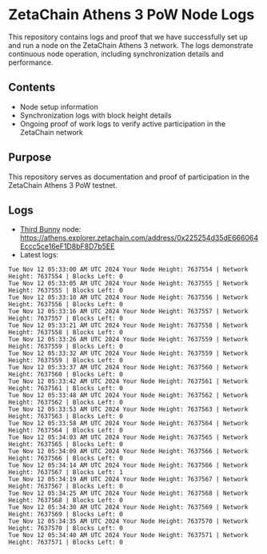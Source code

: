 # ZetaChain Athens 3 PoW Node Logs
This repository contains logs and proof that we have successfully set up and run a node on the ZetaChain Athens 3 network. The logs demonstrate continuous node operation, including synchronization details and performance.

## Contents
- Node setup information
- Synchronization logs with block height details
- Ongoing proof of work logs to verify active participation in the ZetaChain network

## Purpose
This repository serves as documentation and proof of participation in the ZetaChain Athens 3 PoW testnet.

## Logs

- [Third Bunny](https://thirdbunny.xyz/) node: https://athens.explorer.zetachain.com/address/0x225254d35dE666064Eccc5ce16eF1D8bF8D7b5EE
- Latest logs:
```
Tue Nov 12 05:33:00 AM UTC 2024 Your Node Height: 7637554 | Network Height: 7637554 | Blocks Left: 0
Tue Nov 12 05:33:05 AM UTC 2024 Your Node Height: 7637555 | Network Height: 7637555 | Blocks Left: 0
Tue Nov 12 05:33:10 AM UTC 2024 Your Node Height: 7637556 | Network Height: 7637556 | Blocks Left: 0
Tue Nov 12 05:33:16 AM UTC 2024 Your Node Height: 7637557 | Network Height: 7637557 | Blocks Left: 0
Tue Nov 12 05:33:21 AM UTC 2024 Your Node Height: 7637558 | Network Height: 7637558 | Blocks Left: 0
Tue Nov 12 05:33:26 AM UTC 2024 Your Node Height: 7637559 | Network Height: 7637559 | Blocks Left: 0
Tue Nov 12 05:33:32 AM UTC 2024 Your Node Height: 7637559 | Network Height: 7637559 | Blocks Left: 0
Tue Nov 12 05:33:37 AM UTC 2024 Your Node Height: 7637560 | Network Height: 7637560 | Blocks Left: 0
Tue Nov 12 05:33:42 AM UTC 2024 Your Node Height: 7637561 | Network Height: 7637561 | Blocks Left: 0
Tue Nov 12 05:33:48 AM UTC 2024 Your Node Height: 7637562 | Network Height: 7637562 | Blocks Left: 0
Tue Nov 12 05:33:53 AM UTC 2024 Your Node Height: 7637563 | Network Height: 7637563 | Blocks Left: 0
Tue Nov 12 05:33:58 AM UTC 2024 Your Node Height: 7637564 | Network Height: 7637564 | Blocks Left: 0
Tue Nov 12 05:34:03 AM UTC 2024 Your Node Height: 7637565 | Network Height: 7637565 | Blocks Left: 0
Tue Nov 12 05:34:09 AM UTC 2024 Your Node Height: 7637566 | Network Height: 7637566 | Blocks Left: 0
Tue Nov 12 05:34:14 AM UTC 2024 Your Node Height: 7637566 | Network Height: 7637567 | Blocks Left: 1
Tue Nov 12 05:34:19 AM UTC 2024 Your Node Height: 7637567 | Network Height: 7637567 | Blocks Left: 0
Tue Nov 12 05:34:25 AM UTC 2024 Your Node Height: 7637568 | Network Height: 7637568 | Blocks Left: 0
Tue Nov 12 05:34:30 AM UTC 2024 Your Node Height: 7637569 | Network Height: 7637569 | Blocks Left: 0
Tue Nov 12 05:34:35 AM UTC 2024 Your Node Height: 7637570 | Network Height: 7637570 | Blocks Left: 0
Tue Nov 12 05:34:40 AM UTC 2024 Your Node Height: 7637571 | Network Height: 7637571 | Blocks Left: 0
```
